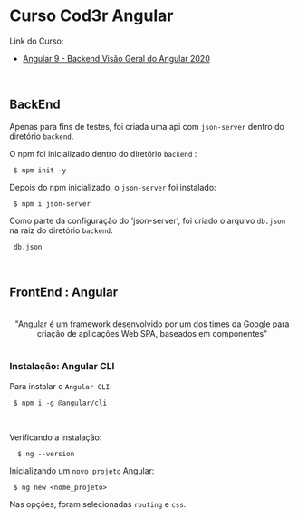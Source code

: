 # Curso Cod3r Angular

Link do Curso:

- [Angular 9 - Backend  Visão Geral do Angular 2020](https://www.youtube.com/watch?v=NCrWXZtlc7Q&list=PLdPPE0hUkt0rPyAkdhHIIquKbwrGUkvw3)


 <br/>

## BackEnd 

Apenas para fins de testes, foi criada uma api com `json-server` dentro do diretório `backend`.

O  npm foi inicializado dentro do diretório `backend` :

     $ npm init -y

Depois do npm inicializado, o `json-server` foi instalado:

     $ npm i json-server

Como parte da configuração do 'json-server', foi criado o arquivo `db.json` na raiz do diretório `backend`.

     db.json

<br/>

## FrontEnd : Angular

<br/>

<center>"Angular é um framework desenvolvido por um dos times da Google para criação de aplicações Web SPA, baseados em componentes"</center>

<br/>

### Instalação: Angular CLI

Para instalar o `Angular CLI`:

     $ npm i -g @angular/cli

<br/>

Verificando a instalação:

      $ ng --version


Inicializando um `novo projeto` Angular:

     $ ng new <nome_projeto>


Nas opções, foram selecionadas `routing` e `css`.











 